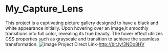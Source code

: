 # My_Capture_Lens
This project is a captivating picture gallery designed to have a black and white appearance initially. Upon hovering over an image,it smoothly transitions into full color, revealing its true beauty. The hover effect utilizes CSS properties such as grayscale and transition to achieve the seamless transformation. 
![image](https://github.com/kmishraa/My_Capture_Lens/assets/104066423/76491d56-ebbe-4747-a159-6802d691f654)
Project Direct Link-http://bit.ly/3NDo8HV
